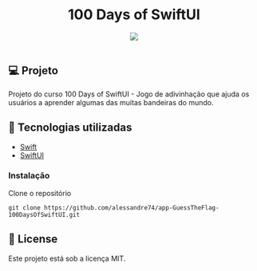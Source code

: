 <h1 align="center">
100 Days of SwiftUI
</h1>

<div align="center">
  <img src="./gif/GuessTheFlag.gif"/>
 </div>

 </br>

## 💻 Projeto

Projeto do curso 100 Days of SwiftUI - Jogo de adivinhação que ajuda os usuários a aprender 
algumas das muitas bandeiras do mundo.


## 🚀 Tecnologias utilizadas

- [Swift](https://developer.apple.com/swift/)
- [SwiftUI](https://developer.apple.com/xcode/swiftui/)

### Instalação

Clone o repositório

```
git clone https://github.com/alessandre74/app-GuessTheFlag-100DaysOfSwiftUI.git
```

## 📄 License

Este projeto está sob a licença MIT.
